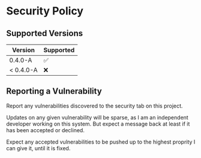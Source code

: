 # Security Policy

## Supported Versions

|  Version  |  Supported         |
| --------- | ------------------ |
| 0.4.0-A   | :white_check_mark: |
| < 0.4.0-A | :x:                |

## Reporting a Vulnerability

Report any vulnerabilities discovered to the security tab on this project.

Updates on any given vulnerability will be sparse, as I am an independent developer working on this system. But expect a message back at least if it has been accepted or declined.

Expect any accepted vulnerabilities to be pushed up to the highest proprity I can give it, until it is fixed.
